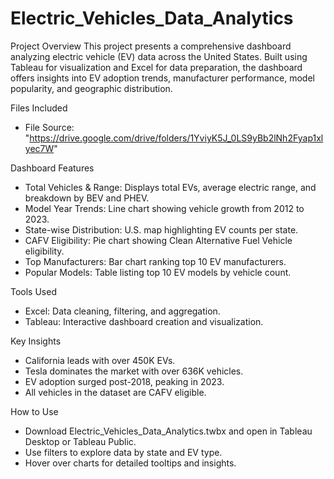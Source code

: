 # Electric_Vehicles_Data_Analytics
Project Overview
This project presents a comprehensive dashboard analyzing electric vehicle (EV) data across the United States.
Built using Tableau for visualization and Excel for data preparation, the dashboard offers insights into EV 
adoption trends, manufacturer performance, model popularity, and geographic distribution.

Files Included
- File Source: "https://drive.google.com/drive/folders/1YviyK5J_0LS9yBb2lNh2Fyap1xlyec7W"

Dashboard Features
- Total Vehicles & Range: Displays total EVs, average electric range, and breakdown by BEV and PHEV.
- Model Year Trends: Line chart showing vehicle growth from 2012 to 2023.
- State-wise Distribution: U.S. map highlighting EV counts per state.
- CAFV Eligibility: Pie chart showing Clean Alternative Fuel Vehicle eligibility.
- Top Manufacturers: Bar chart ranking top 10 EV manufacturers.
- Popular Models: Table listing top 10 EV models by vehicle count.

Tools Used
- Excel: Data cleaning, filtering, and aggregation.
- Tableau: Interactive dashboard creation and visualization.

Key Insights
- California leads with over 450K EVs.
- Tesla dominates the market with over 636K vehicles.
- EV adoption surged post-2018, peaking in 2023.
- All vehicles in the dataset are CAFV eligible.

How to Use
- Download Electric_Vehicles_Data_Analytics.twbx and open in Tableau Desktop or Tableau Public.
- Use filters to explore data by state and EV type.
- Hover over charts for detailed tooltips and insights.
